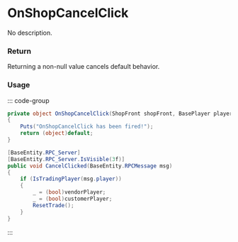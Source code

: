 # OnShopCancelClick
<Badge type="info" text="Shop"/>[<Badge type="danger" text="Carbon Compatible"/>](https://github.com/CarbonCommunity/Carbon)[<Badge type="warning" text="Oxide Compatible"/>](https://github.com/OxideMod/Oxide.Rust)
No description.
### Return
Returning a non-null value cancels default behavior.

### Usage
::: code-group
```csharp [Example]
private object OnShopCancelClick(ShopFront shopFront, BasePlayer player)
{
	Puts("OnShopCancelClick has been fired!");
	return (object)default;
}
```
```csharp [Source — Assembly-CSharp @ ShopFront]
[BaseEntity.RPC_Server]
[BaseEntity.RPC_Server.IsVisible(3f)]
public void CancelClicked(BaseEntity.RPCMessage msg)
{
	if (IsTradingPlayer(msg.player))
	{
		_ = (bool)vendorPlayer;
		_ = (bool)customerPlayer;
		ResetTrade();
	}
}

```
:::
